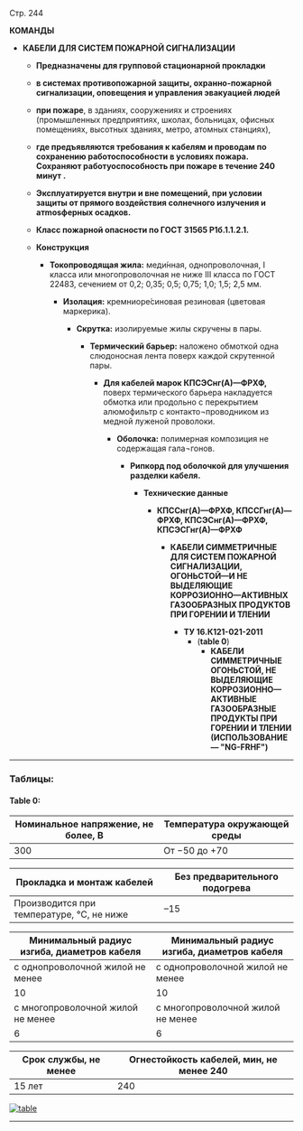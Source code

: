 Стр. 244

**КОМАНДЫ**

* **КАБЕЛИ ДЛЯ СИСТЕМ ПОЖАРНОЙ СИГНАЛИЗАЦИИ**
  
  * **Предназначены для групповой стационарной прокладки**
  * **в системах противопожарной защиты, охранно-пожарной сигнализации, оповещения и управления эвакуацией людей**
  * **при пожаре**, в зданиях, сооружениях и строениях (промышленных предприятиях, школах, больницах, офисных помещениях, высотных зданиях, метро, атомных станциях), 
  * **где предъявляются требования к кабелям и проводам по сохранению работоспособности в условиях пожара. Сохраняют работуоспособность при пожаре в течение 240 минут .**
  
  * **Эксплуатируется внутри и вне помещений, при условии защиты от прямого воздействия солнечного излучения и атmosферных осадков.**
  
  * **Класс пожарной опасности по ГОСТ 31565 P1б.1.1.2.1.**
  
  * **Конструкция**
    
    * **Токопроводящая жила:** меди́нная, однопроволочная, I класса или многопроволочная не ниже III класса по ГОСТ 22483, сечением от 0,2; 0,35; 0,5; 0,75; 1,0; 1,5; 2,5 мм.
      
      * **Изолация:** кремниоре́синовая резиновая (цветовая маркерика).
        
        * **Скрутка:** изолируемые жилы скручены в пары.
          
          * **Термический барьер:** наложено обмоткой одна слюдоносная лента поверх каждой скрутенной пары.
            
            * **Для кабелей марок КПСЭСнг(А)—ФРХФ,** поверх термического барьера накладуется обмотка или продольно с перекрытием алюмофильтр с контакто¬проводником из медной луженой проволоки.

              * **Оболочка:** полимерная композиция не содержащая гала¬гонов.
                
                * **Рипкорд под оболочкой для улучшения разделки кабеля.**
                  
                  * **Технические данные**
                    
                    * **КПССнг(А)—ФРХФ, КПССГнг(А)—ФРХФ, КПСЭСнг(А)—ФРХФ, КПСЭСГнг(А)—ФРХФ**
                      * **КАБЕЛИ СИММЕТРИЧНЫЕ ДЛЯ СИСТЕМ ПОЖАРНОЙ СИГНАЛИЗАЦИИ, ОГОНЬСТОЙ—И НЕ ВЫДЕЛЯЮЩИЕ КОРРОЗИОННО—АКТИВНЫХ ГАЗООБРАЗНЫХ ПРОДУКТОВ ПРИ ГОРЕНИИ И ТЛЕНИИ**
                      
                        * **ТУ 16.К121-021-2011**
                          * (**table 0**)  
                            * **КАБЕЛИ СИММЕТРИЧНЫЕ ОГОНЬСТОЙ, НЕ ВЫДЕЛЯЮЩИЕ КОРРОЗИОННО—АКТИВНЫЕ ГАЗООБРАЗНЫЕ ПРОДУКТЫ ПРИ ГОРЕНИИ И ТЛЕНИИ (ИСПОЛЬЗОВАНИЕ — "NG-FRHF")**

---

### Таблицы:

#### Table 0:

| Номинальное напряжение, не более, В | Температура окружающей среды |
|-------------------------------------|-------------------------------|
| 300                                  | От −50 до +70                 |

| Прокладка и монтаж кабелей         | Без предварительного подогрева |
|--------------------------------------|------------------------------|
| Производится при температуре, °C, не ниже | –15                         |

| Минимальный радиус изгиба, диаметров кабеля | Минимальный радиус изгиба, диаметров кабеля |
|--------------------------------------------------|------------------------------------|
| с однопроволочной жилой не менее               | с однопроволочной жилой не менее     |
| 10                                               | 10                                   |
| с многопроволочной жилой не менее             | с многопроволочной жилой не менее     |
| 6                                                | 6                                    |

| Срок службы, не менее                   | Огнестойкость кабелей, мин, не менее 240 |
|-----------------------------------------|---------------------------------------|
| 15 лет                                 | 240                                     |

[![table](https://example.com/table)](https://example.com/table)

---